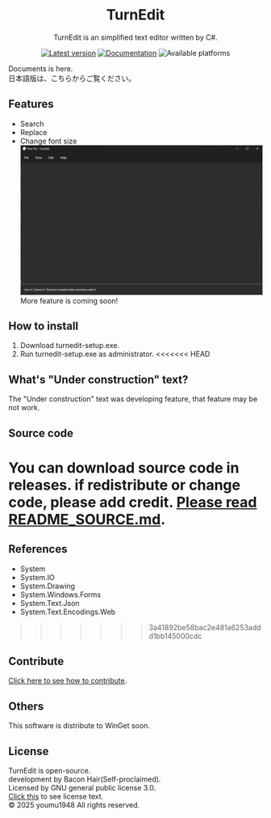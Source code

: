 <h1 align="center">TurnEdit</h1>
<p align="center">TurnEdit is an simplified text editor written by C#.</p>
<p align="center">
<a href="https://github.com/suzuki3932/TurnEdit/releases"><img src="https://img.shields.io/badge/any_text-1.1-blue?style=flat&label=Latest" alt="Latest version"></a>
<a href="https://github.com/suzuki3932/TurnEdit/wiki"><img src="https://img.shields.io/badge/any_text-here-blue?style=flat&label=Documentation" alt="Documentation"></a>
<img src="https://img.shields.io/badge/any_text-Windows-blue?style=flat&label=Available%20on" alt="Available platforms">
</p>
  
Documents is here.  
日本語版は、こちらからご覧ください。  
## Features
- Search
- Replace
- Change font size
![TurnEdit screen shot](screenshots/turnedit-window.png)
More feature is coming soon!
## How to install
1. Download turnedit-setup.exe.
2. Run turnedit-setup.exe as administrator.
<<<<<<< HEAD
## What's "Under construction" text?
The "Under construction" text was developing feature, that feature may be not work.
## Source code
You can download source code in releases.
if redistribute or change code, please add credit.
[Please read README_SOURCE.md](src/README_SOURCE.md).
=======
## References
- System
- System.IO
- System.Drawing
- System.Windows.Forms
- System.Text.Json
- System.Text.Encodings.Web
>>>>>>> 3a41892be58bac2e481a6253addd1bb145000cdc
## Contribute
[Click here to see how to contribute](https://github.com/suzuki3932/TurnEdit/blob/main/CONTRIBUTING.md).
## Others
This software is distribute to WinGet soon.
## License
TurnEdit is open-source.  
development by Bacon Hair(Self-proclaimed).  
Licensed by GNU general public license 3.0.  
[Click this](https://github.com/suzuki3932/TurnEdit?tab=GPL-3.0-1-ov-file) to see license text.  
&copy; 2025 youmu1948 All rights reserved.
